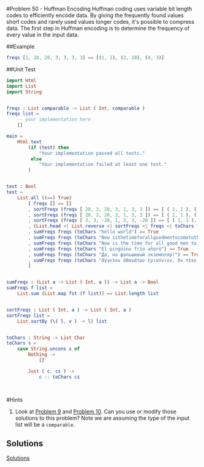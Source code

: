 #Problem 50 - Huffman Encoding 
Huffman coding uses variable bit length codes to efficiently encode data. By giving the frequently found values short codes and rarely used values longer codes, it's possible to compress data. The first step in Huffman encoding is to determine the frequency of every value in the input data. 

##Example
```elm 
freqs [1, 20, 20, 3, 3, 3, 3] == [(1, 1), (2, 20), (4, 3)]
```

##Unit Test
```elm
import Html
import List
import String


freqs : List comparable -> List ( Int, comparable )
freqs list =
    -- your implementation here
    []

main =
    Html.text
        (if (test) then
            "Your implementation passed all tests."
         else
            "Your implementation failed at least one test."
        )


test : Bool
test =
    List.all ((==) True)
        [ freqs [] == []
        , sortFreqs (freqs [ 20, 3, 20, 3, 1, 3, 3 ]) == [ ( 1, 1 ), ( 2, 20 ), ( 4, 3 ) ]
        , sortFreqs (freqs [ 20, 3, 20, 3, 1, 3, 3 ]) == [ ( 1, 1 ), ( 2, 20 ), ( 4, 3 ) ]
        , sortFreqs (freqs [ 3, 3, -20, 1, 3, 3, -20 ]) == [ ( 1, 1 ), ( 2, -20 ), ( 4, 3 ) ]
        , (List.head <| List.reverse <| sortFreqs <| freqs <| toChars "hello world") == Just ( 3, 'l' )
        , sumFreqs freqs (toChars "hello world") == True
        , sumFreqs freqs (toChars "Now isthetimeforallgoodmentocometothe...") == True
        , sumFreqs freqs (toChars "Now is the time for all good men to come to the...") == True
        , sumFreqs freqs (toChars "El pingüino frío añoró") == True
        , sumFreqs freqs (toChars "Да, но фальшивый экземпляр!") == True
        , sumFreqs freqs (toChars "ἄγγελον ἀθανάτων ἐριούνιον, ὃν τέκε Μαῖα") == True
        ]


sumFreqs : (List a -> List ( Int, a )) -> List a -> Bool
sumFreqs f list =
    List.sum (List.map fst (f list)) == List.length list


sortFreqs : List ( Int, a ) -> List ( Int, a )
sortFreqs list =
    List.sortBy (\( l, v ) -> l) list


toChars : String -> List Char
toChars s =
    case String.uncons s of
        Nothing ->
            []

        Just ( c, cs ) ->
            c :: toChars cs

            
```

#Hints
1. Look at [Problem 9](p/p09.md) and [Problem 10](p/p10.md). Can you use or modify those solutions to this problem? Note we are assuming the type of the input list will be a ```comparable```.

## Solutions
[Solutions](../s/s50a.md) 